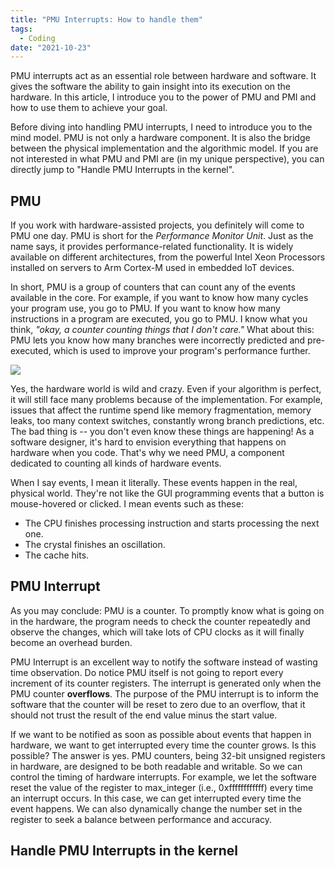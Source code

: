```yaml
---
title: "PMU Interrupts: How to handle them"
tags:
  - Coding
date: "2021-10-23"
---
```


PMU interrupts act as an essential role between hardware and software. It gives the software the ability to gain insight into its execution on the hardware. In this article, I introduce you to the power of PMU and PMI and how to use them to achieve your goal.

<!-- more -->

Before diving into handling PMU interrupts, I need to introduce you to the mind model. PMU is not only a hardware component. It is also the bridge between the physical implementation and the algorithmic model. If you are not interested in what PMU and PMI are (in my unique perspective), you can directly jump to "Handle PMU Interrupts in the kernel".

## PMU

If you work with hardware-assisted projects, you definitely will come to PMU one day. PMU is short for the *Performance Monitor Unit*. Just as the name says, it provides performance-related functionality. It is widely available on different architectures, from the powerful Intel Xeon Processors installed on servers to Arm Cortex-M used in embedded IoT devices.

In short, PMU is a group of counters that can count any of the events available in the core. For example, if you want to know how many cycles your program use, you go to PMU. If you want to know how many instructions in a program are executed, you go to PMU. I know what you think, *"okay, a counter counting things that I don't care."* What about this: PMU lets you know how many branches were incorrectly predicted and pre-executed, which is used to improve your program's performance further.

![](/images/DeiMrq.jpg)

Yes, the hardware world is wild and crazy. Even if your algorithm is perfect, it will still face many problems because of the implementation. For example, issues that affect the runtime spend like memory fragmentation, memory leaks, too many context switches, constantly wrong branch predictions, etc. The bad thing is -- you don't even know these things are happening! As a software designer, it's hard to envision everything that happens on hardware when you code. That's why we need PMU, a component dedicated to counting all kinds of hardware events.

When I say events, I mean it literally. These events happen in the real, physical world. They're not like the GUI programming events that a button is mouse-hovered or clicked. I mean events such as these:

- The CPU finishes processing instruction and starts processing the next one.
- The crystal finishes an oscillation.
- The cache hits.

## PMU Interrupt

As you may conclude: PMU is a counter. To promptly know what is going on in the hardware, the program needs to check the counter repeatedly and observe the changes, which will take lots of CPU clocks as it will finally become an overhead burden.

PMU Interrupt is an excellent way to notify the software instead of wasting time observation. Do notice PMU itself is not going to report every increment of its counter registers. The interrupt is generated only when the PMU counter **overflows**. The purpose of the PMU interrupt is to inform the software that the counter will be reset to zero due to an overflow, that it should not trust the result of the end value minus the start value.

If we want to be notified as soon as possible about events that happen in hardware, we want to get interrupted every time the counter grows. Is this possible? The answer is yes. PMU counters, being 32-bit unsigned registers in hardware, are designed to be both readable and writable. So we can control the timing of hardware interrupts. For example, we let the software reset the value of the register to max_integer (i.e., 0xffffffffffff) every time an interrupt occurs. In this case, we can get interrupted every time the event happens. We can also dynamically change the number set in the register to seek a balance between performance and accuracy.

## Handle PMU Interrupts in the kernel

<Dialog content={`The following part is based on Armv8, aarch64.`} />

Handling an interrupt may sound unfamiliar to you. After all, it should be done by a device driver. Of course, Linux is shipped with a PMU driver, which handles the interrupts correctly. But Linux gives us no chance to customize the build-in interrupt handling process. That's why we need to reimplement it.

Before we start, you can check out the Linux interrupt handler by typing

``` shell
cat /proc/interrupts
```
You can see the PMU interrupt handler named "arm-pmu" among them. And do notice that there are two critical numbers in the table. One is the **Logical Interrupt ID**, which is in the first column of the table. Another is the **Hardware Interrupt ID**, which is followed by *Level*. We will use them both in the following steps.

![](/images/WikgVn.png)

For example, on my device, the logical interrupt ID of PMU in the first CPU is 36, while the hardware interrupt ID is 36. Logical interrupt ID 36~41 on my machine is left for PMU.

<Callout title={`🤔 Think Further`} content={`Have you ever wondered why Linux maps "hardware interrupt ID" to "logical interrupt ID"? That is because there are various IRQ (interrupt request) domains in the system. Among them, different IRQ handlers take effect on the same hardware interrupt. By interrupt mapping, you can ignore the interrupt you care about when it's not your business.
There are different kinds of interrupt mapping in Linux. For example, our Arm64 Linux uses a linear mapping strategy. Linux running on MIPS architecture uses radix tree mapping.
`} />

Now we can handle the interrupts with these IDs. Programs cannot touch hardware in user mode, so **a kernel module** is necessary. In that module, you can use the Linux API `request_irq()`. The API takes a logical interrupt ID as its first parameter. Here's an example.

```c
int irq_id = 36; // handle PMU Interrupt on CPU 0
unsigned long irq_flags = IRQF_PERCPU
                 | IRQF_NOBALANCING
                 | IRQF_NO_THREAD
                 | IRQF_SHARED;
request_irq(irq_id, pmu_irq_handler,
            // pmu_irq_handler is a function pointer
            irq_flags, "pmi_handler",
            (void*)pmu_irq_handler);
```

However, you cannot register the handler of PMU interrupts simply by running this code. Usually, an interrupt can only have one handler. Since Linux already has one, we need to unregister it first.

I want the built-in handler can work with my handler together. So I go to the Linux source code and modify the Linux version's handler called arm-pmu. I added the flag `IRQF_SHARED` to it, making the interrupt shareable, which means other handlers can hook it simultaneously.

<Callout title={`💭 [Bonus] Handle PMU Interrupts securely in the firmware`} content={`
It seems odd to handle PMU interrupts in the firmware, but it's useful, especially for some tracers that don't want to intrude into the operating system.
Here I will only cover some basic thoughts. First, you need to configure GIC, which is short for *Global Interrupt Controller*, to route the interrupts to the highest secure level EL3. Then, In ATF, you should register your own handler. You can also reroute and handle them in Secure-EL1, where you can have your own TEE-OS.`} />

## Perf: The easiest way to use PMU

The easiest way to use PMU is not to handle the interrupts by yourself! The famous, powerful profiler tool, **perf**, is why Linux has its own interrupt handler. Perf uses PMU to monitor a lot of things. You can go to the excellent article [Linux perf Examples](https://www.brendangregg.com/perf.html) by Brendan Gregg and see what perf can do.

